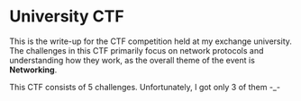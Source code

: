 # University CTF

This is the write-up for the CTF competition held at my exchange university.
The challenges in this CTF primarily focus on network protocols and understanding how they work, as the overall theme of the event is **Networking**.

This CTF consists of 5 challenges. Unfortunately, I got only 3 of them -_-
